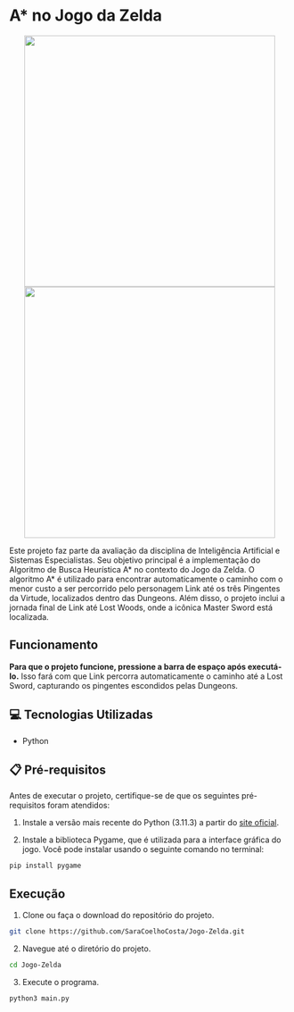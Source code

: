# A* no Jogo da Zelda

<p align="center"> 
  <img align="center" src="https://github.com/SaraCoelhoCosta/Jogo-Zelda/assets/31167065/2a49c362-890a-4561-93b6-4c5f514ebb5f" width="450" heigth="350">
  <img align="center" src="https://github.com/SaraCoelhoCosta/Jogo-Zelda/assets/31167065/bf01e1fe-2d0e-4d3a-82f5-ea324a018e1c" width="450" heigth="350">  
</p>

Este projeto faz parte da avaliação da disciplina de Inteligência Artificial e Sistemas Especialistas. Seu objetivo principal é a implementação do Algoritmo de Busca Heurística A* no contexto do Jogo da Zelda. O algoritmo A* é utilizado para encontrar automaticamente o caminho com o menor custo a ser percorrido pelo personagem Link até os três Pingentes da Virtude, localizados dentro das Dungeons. Além disso, o projeto inclui a jornada final de Link até Lost Woods, onde a icônica Master Sword está localizada.

## Funcionamento

**Para que o projeto funcione, pressione a barra de espaço após executá-lo.** Isso fará com que Link percorra automaticamente o caminho até a Lost Sword, capturando os pingentes escondidos pelas Dungeons.


## :computer: Tecnologias Utilizadas

- Python

## 📋 Pré-requisitos

Antes de executar o projeto, certifique-se de que os seguintes pré-requisitos foram atendidos:

1. Instale a versão mais recente do Python (3.11.3) a partir do [site oficial](https://www.python.org/downloads/).

2. Instale a biblioteca Pygame, que é utilizada para a interface gráfica do jogo. Você pode instalar usando o seguinte comando no terminal:

```bash
pip install pygame
```

## Execução

1. Clone ou faça o download do repositório do projeto.

```bash
git clone https://github.com/SaraCoelhoCosta/Jogo-Zelda.git
```

2. Navegue até o diretório do projeto.

```bash
cd Jogo-Zelda
```

3. Execute o programa.

```bash
python3 main.py
```
